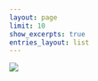 ```yaml
---
layout: page
limit: 10
show_excerpts: true
entries_layout: list
---
```


<img class="tirinha-home" src="http://ddigrazia.github.io/sofressor/assets/images/RASTEJAR.jpg">
